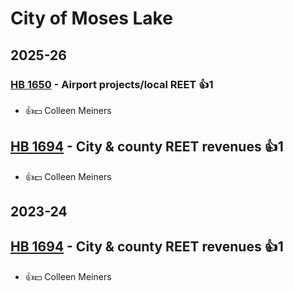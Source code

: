 # City of Moses Lake
## 2025-26

### [HB 1650](/bill/2025-26/hb/1650/) - Airport projects/local REET 👍1  
* 👍💵 Colleen Meiners

## [HB 1694](/bill/2025-26/hb/1694/) - City & county REET revenues 👍1  
* 👍💵 Colleen Meiners

## 2023-24

## [HB 1694](/bill/2023-24/hb/1694/) - City & county REET revenues 👍1  
* 👍💵 Colleen Meiners
